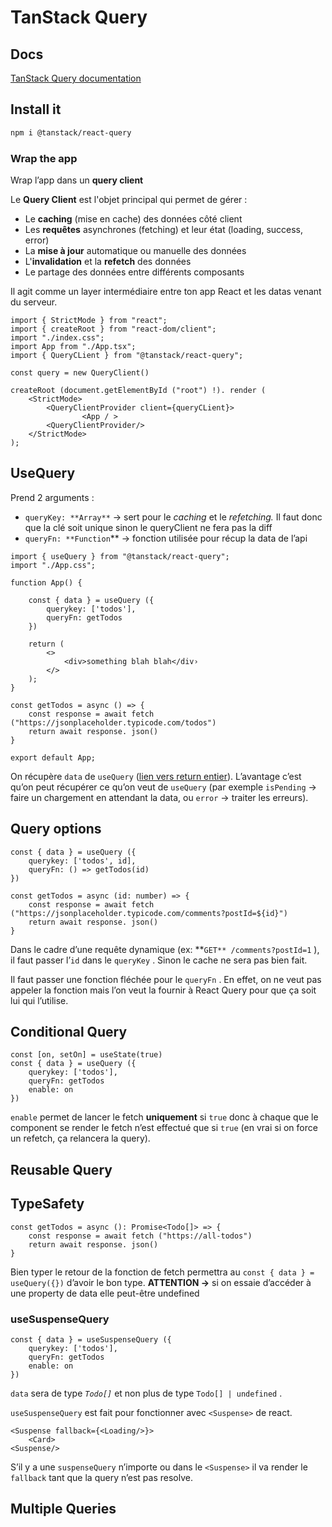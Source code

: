 # TanStack Query

## Docs

[TanStack Query documentation](https://tanstack.com/query/latest/docs/framework/react/overview)

## Install it

```bash
npm i @tanstack/react-query
```

### Wrap the app

Wrap l’app dans un **query client** 

Le **Query Client** est l'objet principal qui permet de gérer :

- Le **caching** (mise en cache) des données côté client
- Les **requêtes** asynchrones (fetching) et leur état (loading, success, error)
- La **mise à jour** automatique ou manuelle des données
- L'**invalidation** et la **refetch** des données
- Le partage des données entre différents composants

Il agit comme un layer intermédiaire entre ton app React et les datas venant du serveur.

```tsx
import { StrictMode } from "react";
import { createRoot } from "react-dom/client";
import "./index.css";
import App from "./App.tsx";
import { QueryCLient } from "@tanstack/react-query";

const query = new QueryClient()

createRoot (document.getElementById ("root") !). render (
	<StrictMode>
		<QueryClientProvider client={queryCLient}>
				<App / >
		<QueryClientProvider/>
	</StrictMode>
);
```

## UseQuery

Prend 2 arguments :

- `queryKey: **Array**` → sert pour le *caching* et le *refetching.* Il faut donc que la clé soit unique sinon le queryClient ne fera pas la diff
- `queryFn: **Function`** → fonction utilisée pour récup la data de l’api

```tsx
import { useQuery } from "@tanstack/react-query";
import "./App.css";

function App() {

	const { data } = useQuery ({
		querykey: ['todos'],
		queryFn: getTodos
	})
	
	return (
		<>
			<div>something blah blah</div›
		</>
	); 
}

const getTodos = async () => {
	const response = await fetch ("https://jsonplaceholder.typicode.com/todos")
	return await response. json()
}

export default App;
```

On récupère `data` de `useQuery` ([lien vers return entier](https://tanstack.com/query/latest/docs/framework/react/reference/useQuery)). L’avantage c’est qu’on peut récupérer ce qu’on veut de `useQuery` (par exemple `isPending` → faire un chargement en attendant la data, ou `error` → traiter les erreurs).

## Query options

```tsx
const { data } = useQuery ({
	querykey: ['todos', id],
	queryFn: () => getTodos(id)
})

const getTodos = async (id: number) => {
	const response = await fetch ("https://jsonplaceholder.typicode.com/comments?postId=${id}")
	return await response. json()
}
```

Dans le cadre d’une requête dynamique (ex: **`GET** /comments?postId=1` ), il faut passer l’`id` dans le `queryKey` . Sinon le cache ne sera pas bien fait.

Il faut passer une fonction fléchée pour le `queryFn` . En effet, on ne veut pas appeler la fonction mais l’on veut la fournir à React Query pour que ça soit lui qui l’utilise.

## Conditional Query

```tsx
const [on, setOn] = useState(true)
const { data } = useQuery ({
	querykey: ['todos'],
	queryFn: getTodos
	enable: on
})
```

`enable` permet de lancer le fetch **uniquement** si `true` donc à chaque que le component se render le fetch n’est effectué que si `true` (en vrai si on force un refetch, ça relancera la query). 

## Reusable Query

## TypeSafety

```tsx
const getTodos = async (): Promise<Todo[]> => {
	const response = await fetch ("https://all-todos")
	return await response. json()
}
```

Bien typer le retour de la fonction de fetch permettra au `const { data } = useQuery({})` d’avoir le bon type. **ATTENTION →** si on essaie d’accéder à une property de data elle peut-être undefined 

### useSuspenseQuery

```tsx
const { data } = useSuspenseQuery ({
	querykey: ['todos'],
	queryFn: getTodos
	enable: on
})
```

`data` sera de type *`Todo[]`* et non plus de type `Todo[] | undefined` .

`useSuspenseQuery` est fait pour fonctionner avec `<Suspense>` de react.

```tsx
<Suspense fallback={<Loading/>}>
	<Card>
<Suspense/>
```

S’il y a une `suspenseQuery` n’importe ou dans le `<Suspense>` il va render le `fallback` tant que la query n’est pas resolve.

## Multiple Queries